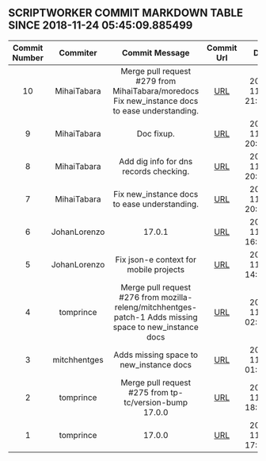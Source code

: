 ## SCRIPTWORKER COMMIT MARKDOWN TABLE SINCE 2018-11-24 05:45:09.885499

| Commit Number | Commiter | Commit Message | Commit Url | Date | 
|:---:|:----:|:----------------------------------:|:------:|:----:| 
|10|MihaiTabara|Merge pull request #279 from MihaiTabara/moredocs  Fix new_instance docs to ease understanding.|[URL](https://github.com/mozilla-releng/scriptworker/commit/9fc92a8e54d7f277b35daa5eb22940a10829f54b)|2018-11-29 21:03:07
|9|MihaiTabara|Doc fixup.|[URL](https://github.com/mozilla-releng/scriptworker/commit/2b73ecd7ac5505cc7fa89e05a548a4fe39b0ded7)|2018-11-29 20:53:18
|8|MihaiTabara|Add dig info for dns records checking.|[URL](https://github.com/mozilla-releng/scriptworker/commit/286d0a91a98e2e76172e847c90537ccea223bb9a)|2018-11-29 20:45:46
|7|MihaiTabara|Fix new_instance docs to ease understanding.|[URL](https://github.com/mozilla-releng/scriptworker/commit/c30edafd03c6c2bb97b4a30462f6cf5ee17a1061)|2018-11-29 20:43:50
|6|JohanLorenzo|17.0.1|[URL](https://github.com/mozilla-releng/scriptworker/commit/ca4b03482f1b23b450597ab57ba09529dfc8dcfa)|2018-11-29 16:17:29
|5|JohanLorenzo|Fix json-e context for mobile projects|[URL](https://github.com/mozilla-releng/scriptworker/commit/524c7e376f130886bfe6cc5c62bcfcb0464300ae)|2018-11-29 14:52:20
|4|tomprince|Merge pull request #276 from mozilla-releng/mitchhentges-patch-1  Adds missing space to new_instance docs|[URL](https://github.com/mozilla-releng/scriptworker/commit/9c7570cf15975475e616475874d95a972ed13d96)|2018-11-29 02:36:56
|3|mitchhentges|Adds missing space to new_instance docs|[URL](https://github.com/mozilla-releng/scriptworker/commit/27fd473c0c86ebf2f65443ffbc4f423583d90f42)|2018-11-29 01:33:24
|2|tomprince|Merge pull request #275 from tp-tc/version-bump  17.0.0|[URL](https://github.com/mozilla-releng/scriptworker/commit/9e0d17f54b2a4d9c73ea5538f11b4d6cb9c1dd89)|2018-11-27 18:16:43
|1|tomprince|17.0.0|[URL](https://github.com/mozilla-releng/scriptworker/commit/0b1e25dfc8c1a6d2b4de965fb1d1f3a6955e9a9f)|2018-11-27 17:46:52



